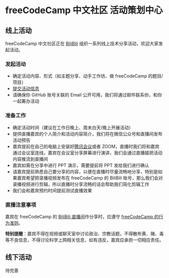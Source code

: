 # freeCodeCamp 中文社区 活动策划中心

## 线上活动

freeCodeCamp 中文社区正在 [BiliBili][1] 组织一系列线上技术分享活动，欢迎大家发起活动。

### 发起活动

- 确定活动内容、形式（如主题分享、动手工作坊、做 freeCodeCamp 的题目/项目）
- [提交活动信息][2]
- 请确保你 GitHub 账号关联的 Email 公开可用，我们将通过邮件联系你，和你一起筹办活动

### 准备工作

- 确定活动时间（建议在工作日晚上、周末白天/晚上开展活动）
- 提供直播嘉宾的个人简介和活动内容简介，我们将在微信公众号和直播间发布活动预告
- 嘉宾提前在自己的电脑上安装好[腾讯会议][3]或者 ZOOM，直播时我们将和嘉宾通过会议室连线，嘉宾在会议室分享屏幕进行演讲，我们会通过直播姬把活动内容推流到直播间
- 嘉宾如需在分享中进行 PPT 演示，需要提前将 PPT 发给我们进行确认
- 请嘉宾提前熟悉自己要分享的内容，以便在直播时尽量流畅地分享，特别是如果嘉宾希望把录播视频发布在 freeCodeCamp 的 BiliBili 账号，那么我们会对录播视频进行剪辑，所以直播时分享流畅的话会帮助我们简化剪辑工作
- 我们会和嘉宾预约时间提前测试直播效果

### 直播注意事项

嘉宾在 freeCodeCamp 的 [BiliBili 直播间][4]作分享时，应遵守 [freeCodeCamp 的行为准则][5]。

**特别提醒**：嘉宾不得在视频或聊天室中讨论政治、宗教话题，不得散布黄、赌、毒等不良信息，不得讨论科学上网相关信息，如有违反，嘉宾应承担一切相应责任。

## 线下活动
待完善

[1]: https://space.bilibili.com/335505768
[2]: https://github.com/freeCodeCamp-China/activity/issues/new/choose
[3]: https://meeting.tencent.com/download-center.html
[4]: https://live.bilibili.com/22218677
[5]: https://www.freecodecamp.org/news/code-of-conduct/
